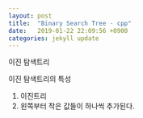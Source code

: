 ```yaml
---
layout: post
title:  "Binary Search Tree - cpp"
date:   2019-01-22 22:09:56 +0900
categories: jekyll update
---
```


이진 탐색트리

이진 탐색트리의 특성

1. 이진트리
2. 왼쪽부터 작은 값들이 하나씩 추가된다.

